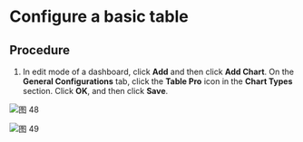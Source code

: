# Configure a basic table

## Procedure
1. In edit mode of a dashboard, click **Add** and then click **Add Chart**. On the **General Configurations** tab, click the **Table Pro** icon in the **Chart Types** section. Click **OK**, and then click **Save**.

![图 48](/img/src/visulization/tablePro/baseTablePro/b4dda196a5530cafa24ae57012fe6551822e3af3b127841d63ff5069b55a8f13.png)  

![图 49](/img/src/visulization/tablePro/baseTablePro/56f2171df5cc0721ebc2e3e23a92e70dcf50676e09bc244331f30313c25bbd1a.png)  


